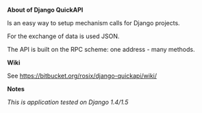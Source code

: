 **About of Django QuickAPI** 

Is an easy way to setup mechanism calls for Django projects.

For the exchange of data is used JSON.

The API is built on the RPC scheme: one address - many methods.

**Wiki**

See https://bitbucket.org/rosix/django-quickapi/wiki/

**Notes**

*This is application tested on Django 1.4/1.5*

